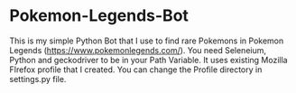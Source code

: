 # Pokemon-Legends-Bot
This is my simple Python Bot that I use to find rare Pokemons in Pokemon Legends (https://www.pokemonlegends.com/).
You need Seleneium, Python and geckodriver to be in your Path Variable.
It uses existing Mozilla FIrefox profile that I created. You can change the Profile directory in settings.py file.
